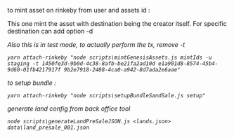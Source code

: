 to mint asset on rinkeby from user and assets id :

This one mint the asset with destination being the creator itself.
For specific destination can add option -d <address>
Also this is in test mode, to actually perform the tx, remove -t
```
yarn attach-rinkeby "node scripts\mintGenesisAssets.js mintIds -u staging -t 1450fe3d-9b0d-4c38-8afb-be21fa2ad10d e1a901d8-8574-45b4-9d60-01fb4217917f 9b2e7918-2488-4ca0-a942-8d7ada2e6aae"
```

to setup bundle :
```
yarn attach-rinkeby "node scripts\setupBundleSandSale.js setup"
```


generate land config from back office tool
```
node scripts\generateLandPreSaleJSON.js <lands.json> data\land_presale_001.json
```
